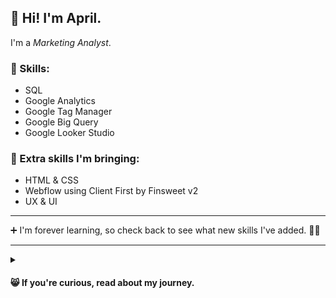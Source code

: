 ## 👋 Hi! I'm April. 
I'm a *Marketing Analyst*.

### 🔌 Skills: 
- SQL
- Google Analytics
- Google Tag Manager
- Google Big Query
- Google Looker Studio

### 👜 Extra skills I'm bringing:
- HTML & CSS
- Webflow using Client First by Finsweet v2
- UX & UI

- - -

 ➕ I'm forever learning, so check back to see what new skills I've added. :woman_technologist:

- - -

<details>
<summary><h4> 😸 If you're curious, read about my journey.</summary>

Making my way through my first two bootcamps: UX & UI with CareerFoundry, I was surprised to find it all kind of conceptually... easy? 

UX felt familiar because as a Start-up Consultant and Manager for high end coffee shops, 
I had spent over a decade ▪️*building and maintaining structures*▪️ that keep customers caffeinated, employees happy and bosses making money. 
 
Considering this, I had a small epiphany: of course!! 
A coffee shop bar is an interface. A melding of ▪️*business and marketing instinct with a systems thinking approach*▪️.
 
But while designing, there was one thing I couldn't keep from creeping in to my mind: what about the developers? How would they feel about my designs?
And since I find practical information ever so exciting, I started learning Webflow to a better understanding of site structure. 

As I got deeper in to Webflow, I realized that not only did I enjoy digging into the structure of web design but I also liked moving in to a less customer facing role. 

One day, my career coach mentioned that the way I spoke about my projects reminds her of her Growth Hacker friends, we did some research and found Marketing Analytics at WBS. I signed up for the boot camp and am now on my way.

That's my journey so far: ▪️*not typical, but practical*▪️.

